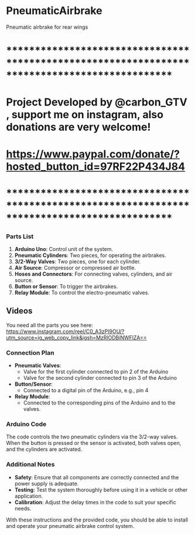 # PneumaticAirbrake
Pneumatic airbrake for rear wings

# *********************************************************************************************
# Project Developed by @carbon_GTV , support me on instagram, also donations are very welcome!
# https://www.paypal.com/donate/?hosted_button_id=97RF22P434J84
# *********************************************************************************************

### Parts List
1. **Arduino Uno**: Control unit of the system.
2. **Pneumatic Cylinders**: Two pieces, for operating the airbrakes.
3. **3/2-Way Valves**: Two pieces, one for each cylinder.
4. **Air Source**: Compressor or compressed air bottle.
5. **Hoses and Connectors**: For connecting valves, cylinders, and air source.
6. **Button or Sensor**: To trigger the airbrakes.
7. **Relay Module**: To control the electro-pneumatic valves.

## Videos
You need all the parts you see here: 
https://www.instagram.com/reel/C0_A3zPI9OU/?utm_source=ig_web_copy_link&igsh=MzRlODBiNWFlZA==



### Connection Plan
- **Pneumatic Valves**: 
  - Valve for the first cylinder connected to pin 2 of the Arduino
  - Valve for the second cylinder connected to pin 3 of the Arduino
- **Button/Sensor**: 
  - Connected to a digital pin of the Arduino, e.g., pin 4
- **Relay Module**: 
  - Connected to the corresponding pins of the Arduino and to the valves.

### Arduino Code
The code controls the two pneumatic cylinders via the 3/2-way valves. When the button is pressed or the sensor is activated, both valves open, and the cylinders are activated.



### Additional Notes
- **Safety**: Ensure that all components are correctly connected and the power supply is adequate.
- **Testing**: Test the system thoroughly before using it in a vehicle or other application.
- **Calibration**: Adjust the delay times in the code to suit your specific needs.

With these instructions and the provided code, you should be able to install and operate your pneumatic airbrake control system.

